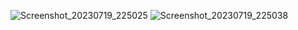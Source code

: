 ![Screenshot_20230719_225025](https://github.com/goutam2597/ModuleTenAssignment/assets/134217195/6ca53699-7e7e-44f7-b84d-6ce8a736499e)
![Screenshot_20230719_225038](https://github.com/goutam2597/ModuleTenAssignment/assets/134217195/e91445fd-a6c3-418d-9ea9-2e70f41f40ee)

